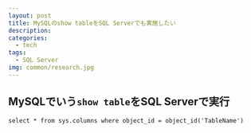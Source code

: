 ```yaml
---
layout: post
title: MySQLのshow tableをSQL Serverでも実施したい
description:
categories:
  - tech
tags:
  - SQL Server
img: common/research.jpg
---
```

## MySQLでいう`show table`をSQL Serverで実行
```
select * from sys.columns where object_id = object_id('TableName')
```
